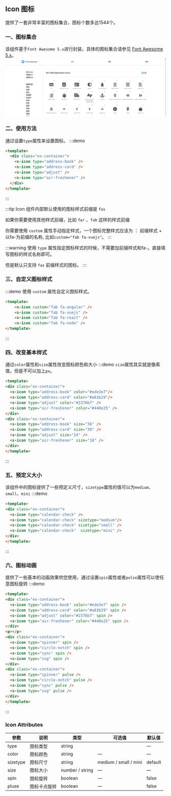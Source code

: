 ## Icon 图标
提供了一套非常丰富的图标集合，图标个数多达1544个。

### 一、图标集合
该组件基于`Font Awesome 5.x`进行封装，具体的图标集合请参见 [Font Awesome 5.x](https://fa5.dashgame.com/#/%E5%9B%BE%E6%A0%87)。
![图标集合](../assets/images/icon.png)

### 二、使用方法
通过设置`type`属性来设置图标。
:::demo 
```html
<template>
  <div class="ex-container">
    <s-icon type="address-book" />
    <s-icon type="address-card" />
    <s-icon type="adjust" />
    <s-icon type="air-freshener" />
  </div>
</template>
```
:::

:::tip
Icon 组件内部默认使用的图标样式前缀是 `fas`   

如果你需要使用其他样式前缀，比如 `far` 、`fab` 这样的样式前缀  

你需要使用 `custom` 属性手动指定样式，一个图标完整样式应该为 ： 前缀样式 + 以fa-为前缀的名称, 比如`custom="fab fa-vuejs"`。
:::

:::warning
使用 `type` 属性指定图标样式的时候，不需要加前缀样式和fa-。直接填写图标的样式名称即可。  

但是默认只支持 `fas` 前缀样式的图标。
:::

### 三、自定义图标样式
:::demo 使用 `custom` 属性自定义图标样式。

```html
<template>
    <s-icon custom="fab fa-angular" />
    <s-icon custom="fab fa-vuejs" />
    <s-icon custom="fab fa-react" />
    <s-icon custom="fab fa-node" />
</template>
```
:::

### 四、改变基本样式
通过`color`属性和`size`属性改变图标颜色和大小
:::demo `size`属性其实就是像素值，但是不可以加上`px`。
```html
<template>
<div class="ex-container">
  <s-icon type="address-book" color="#ede3e7"/>
  <s-icon type="address-card" color="#a61b29"/>
  <s-icon type="adjust" color="#2376b7" />
  <s-icon type="air-freshener" color="#440e25" />
</div>
<div class="ex-container">
  <s-icon type="address-book" size="36" />
  <s-icon type="address-card" size="30" />
  <s-icon type="adjust" size="24" />
  <s-icon type="air-freshener" size="18" />
</div>
</template>
```
:::

### 五、预定义大小
该组件中的图标提供了一些预定义尺寸，`sizetype`属性的值可以为`medium`、`small`、`mini`
:::demo 
```html
<template>
<div class="ex-container">
  <s-icon type="calendar-check" />
  <s-icon type="calendar-check" sizetype="medium"/>
  <s-icon type="calendar-check" sizetype="small" />
  <s-icon type="calendar-check"  sizetype="mini" />
</div>
</template>
```
:::

### 六、图标动画
提供了一些基本的动画效果供您使用，通过设置`spin`属性或者`pulse`属性可以使任意图标旋转
:::demo 
```html
<template>
<div class="ex-container">
  <s-icon type="address-book" color="#ede3e7" spin />
  <s-icon type="address-card" color="#a61b29" spin />
  <s-icon type="adjust" color="#2376b7" spin />
  <s-icon type="air-freshener" color="#440e25" spin />
</div>
<p></p>
<div class="ex-container">
  <s-icon type="spinner" spin />
  <s-icon type="circle-notch" spin />
  <s-icon type="sync" spin />
  <s-icon type="cog" spin />
</div>
<div class="ex-container">
  <s-icon type="spinner" pulse />
  <s-icon type="circle-notch" pulse />
  <s-icon type="sync" pulse />
  <s-icon type="cog" pulse />
</div>
</template>
```
:::

### Icon Attributes

| 参数          | 说明            | 类型            | 可选值                 | 默认值   |
|-------------  |---------------- |---------------- |---------------------- |-------- |
| type         | 图标类型   | string  |  | — |
| color | 图标颜色 | string  | — | — |
| sizetype     | 图标尺寸      | string          |  medium / small / mini  | default |
| size     |  图标大小  | number / string          | — | — |
| spin     |  图标旋转  | boolean         | — | false |
| pluse     |  图标卡点旋转  | boolean          | — | false |